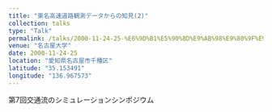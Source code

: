 ```yaml
---
title: "東名高速道路観測データからの知見(2)"
collection: talks
type: "Talk"
permalink: /talks/2000-11-24-25-%E6%9D%B1%E5%90%8D%E9%AB%98%E9%80%9F%E9%81%93%E8%B7%AF%E8%A6%B3%E6%B8%AC%E3%83%87%E3%83%BC%E3%82%BF%E3%81%8B%E3%82%89%E3%81%AE%E7%9F%A5%E8%A6%8B%282%29
venue: "名古屋大学"
date: 2000-11-24-25
location: "愛知県名古屋市千種区"
latitude: "35.153491"
longitude: "136.967573"
---
```


第7回交通流のシミュレーションシンポジウム 
